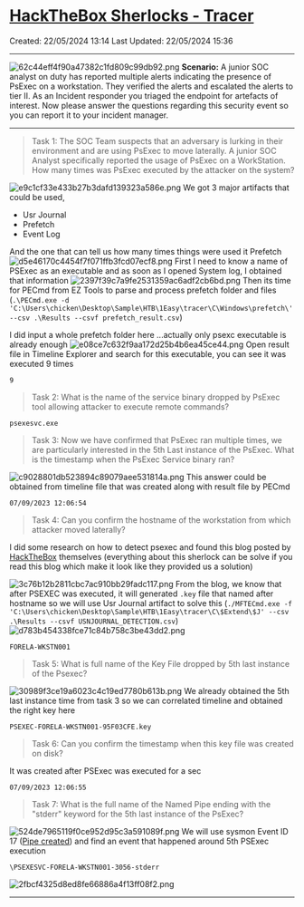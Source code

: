 # [HackTheBox Sherlocks - Tracer](https://app.hackthebox.com/sherlocks/Tracer)
Created: 22/05/2024 13:14
Last Updated: 22/05/2024 15:36
* * *
![62c44eff4f90a47382c1fd809c99db92.png](..//resources/62c44eff4f90a47382c1fd809c99db92.png)
**Scenario:**
A junior SOC analyst on duty has reported multiple alerts indicating the presence of PsExec on a workstation. They verified the alerts and escalated the alerts to tier II. As an Incident responder you triaged the endpoint for artefacts of interest. Now please answer the questions regarding this security event so you can report it to your incident manager.

* * *
>Task 1: The SOC Team suspects that an adversary is lurking in their environment and are using PsExec to move laterally. A junior SOC Analyst specifically reported the usage of PsExec on a WorkStation. How many times was PsExec executed by the attacker on the system?

![e9c1cf33e433b27b3dafd139323a586e.png](..//resources/e9c1cf33e433b27b3dafd139323a586e.png)
We got 3 major artifacts that could be used, 
- Usr Journal
- Prefetch
- Event Log

And the one that can tell us how many times things were used it Prefetch 
![d5e46170c4454f7f071ffb3fcd07ecf8.png](..//resources/d5e46170c4454f7f071ffb3fcd07ecf8.png)
First I need to know a name of PSExec as an executable and as soon as I opened System log, I obtained that information
![2397f39c7a9fe2531359ac6adf2cb6bd.png](..//resources/2397f39c7a9fe2531359ac6adf2cb6bd.png)
Then its time for PECmd from EZ Tools to parse and process prefetch folder and files (`.\PECmd.exe -d 'C:\Users\chicken\Desktop\Sample\HTB\1Easy\tracer\C\Windows\prefetch\' --csv .\Results --csvf prefetch_result.csv`)

I did input a whole prefetch folder here ...actually only psexc executable is already enough
![e08ce7c632f9aa172d25b4b6ea45ce44.png](..//resources/e08ce7c632f9aa172d25b4b6ea45ce44.png)
Open result file in Timeline Explorer and search for this executable, you can see it was executed 9 times
```
9
```

>Task 2: What is the name of the service binary dropped by PsExec tool allowing attacker to execute remote commands?
```
psexesvc.exe
```

>Task 3: Now we have confirmed that PsExec ran multiple times, we are particularly interested in the 5th Last instance of the PsExec. What is the timestamp when the PsExec Service binary ran?

![c9028801db523894c89079aee531814a.png](..//resources/c9028801db523894c89079aee531814a.png)
This answer could be obtained from timeline file that was created along with result file by PECmd
```
07/09/2023 12:06:54
```

>Task 4: Can you confirm the hostname of the workstation from which attacker moved laterally?

I did some research on how to detect psexec and found this blog posted by [HackTheBox](https://www.hackthebox.com/blog/how-to-detect-psexec-and-lateral-movements) themselves (everything about this sherlock can be solve if you read this blog which make it look like they provided us a solution)

![3c76b12b2811cbc7ac910bb29fadc117.png](..//resources/3c76b12b2811cbc7ac910bb29fadc117.png)
From the blog, we know that after PSEXEC was executed, it will generated `.key` file that named after hostname so we will use Usr Journal artifact to solve this (`./MFTECmd.exe -f 'C:\Users\chicken\Desktop\Sample\HTB\1Easy\tracer\C\$Extend\$J' --csv .\Results --csvf USNJOURNAL_DETECTION.csv`)
![d783b454338fce71c84b758c3be43dd2.png](..//resources/d783b454338fce71c84b758c3be43dd2.png)
```
FORELA-WKSTN001
```

>Task 5: What is full name of the Key File dropped by 5th last instance of the Psexec?

![30989f3ce19a6023c4c19ed7780b613b.png](..//resources/30989f3ce19a6023c4c19ed7780b613b.png)
We already obtained the 5th last instance time from task 3 so we can correlated timeline and obtained the right key here
```
PSEXEC-FORELA-WKSTN001-95F03CFE.key
```

>Task 6: Can you confirm the timestamp when this key file was created on disk?

It was created after PSExec was executed for a sec
```
07/09/2023 12:06:55
```

>Task 7: What is the full name of the Named Pipe ending with the "stderr" keyword for the 5th last instance of the PsExec?
 
![524de7965119f0ce952d95c3a591089f.png](..//resources/524de7965119f0ce952d95c3a591089f.png)
We will use sysmon Event ID 17 ([Pipe created](https://www.ultimatewindowssecurity.com/securitylog/encyclopedia/event.aspx?eventid=90017)) and find an event that happened around 5th PSExec execution
```
\PSEXESVC-FORELA-WKSTN001-3056-stderr
```

![2fbcf4325d8ed8fe66886a4f13ff08f2.png](..//resources/2fbcf4325d8ed8fe66886a4f13ff08f2.png)
* * *
